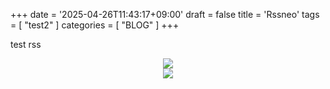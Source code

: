+++
date = '2025-04-26T11:43:17+09:00'
draft = false
title = 'Rssneo'
tags = [ "test2" ]
categories = [ "BLOG" ]
+++

test rss


<div style="text-align: center">
<img src="D:\hugo\aeoliantn.github.io\content\posts\rssneo\xiaojimao.jpg"/>
</div>

<div style="text-align: center">
<img src="https://avatars.fastly.steamstatic.com/d210ae43c6a1ae83bedd0cba716478189f450649_full.jpg"/>
</div>

